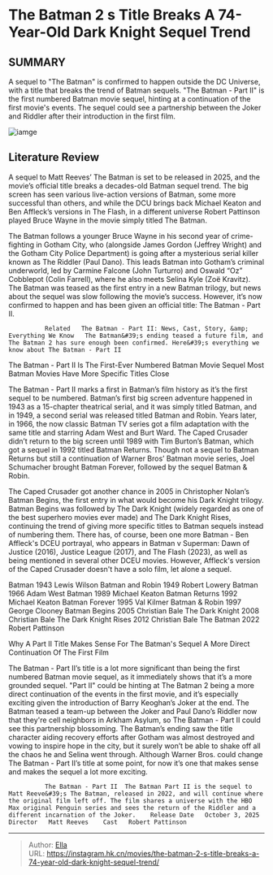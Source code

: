 # The Batman 2 s Title Breaks A 74-Year-Old Dark Knight Sequel Trend


## SUMMARY 



  A sequel to &#34;The Batman&#34; is confirmed to happen outside the DC Universe, with a title that breaks the trend of Batman sequels.   &#34;The Batman - Part II&#34; is the first numbered Batman movie sequel, hinting at a continuation of the first movie&#39;s events.   The sequel could see a partnership between the Joker and Riddler after their introduction in the first film.  

![iamge](https://static1.srcdn.com/wordpress/wp-content/uploads/2023/02/the-batman-2-title-breaks-sequel-trend.jpg)

## Literature Review



A sequel to Matt Reeves’ The Batman is set to be released in 2025, and the movie’s official title breaks a decades-old Batman sequel trend. The big screen has seen various live-action versions of Batman, some more successful than others, and while the DCU brings back Michael Keaton and Ben Affleck’s versions in The Flash, in a different universe Robert Pattinson played Bruce Wayne in the movie simply titled The Batman.




The Batman follows a younger Bruce Wayne in his second year of crime-fighting in Gotham City, who (alongside James Gordon (Jeffrey Wright) and the Gotham City Police Department) is going after a mysterious serial killer known as The Riddler (Paul Dano). This leads Batman into Gotham’s criminal underworld, led by Carmine Falcone (John Turturro) and Oswald “Oz” Cobblepot (Colin Farrell), where he also meets Selina Kyle (Zoë Kravitz). The Batman was teased as the first entry in a new Batman trilogy, but news about the sequel was slow following the movie’s success. However, it’s now confirmed to happen and has been given an official title: The Batman - Part II.

              Related   The Batman - Part II: News, Cast, Story, &amp; Everything We Know   The Batman&#39;s ending teased a future film, and The Batman 2 has sure enough been confirmed. Here&#39;s everything we know about The Batman - Part II    


 The Batman - Part II Is The First-Ever Numbered Batman Movie Sequel 
Most Batman Movies Have More Specific Titles 
   Close     




The Batman - Part II marks a first in Batman’s film history as it’s the first sequel to be numbered. Batman’s first big screen adventure happened in 1943 as a 15-chapter theatrical serial, and it was simply titled Batman, and in 1949, a second serial was released titled Batman and Robin. Years later, in 1966, the now classic Batman TV series got a film adaptation with the same title and starring Adam West and Burt Ward. The Caped Crusader didn’t return to the big screen until 1989 with Tim Burton’s Batman, which got a sequel in 1992 titled Batman Returns. Though not a sequel to Batman Returns but still a continuation of Warner Bros’ Batman movie series, Joel Schumacher brought Batman Forever, followed by the sequel Batman &amp; Robin.


 




The Caped Crusader got another chance in 2005 in Christopher Nolan’s Batman Begins, the first entry in what would become his Dark Knight trilogy. Batman Begins was followed by The Dark Knight (widely regarded as one of the best superhero movies ever made) and The Dark Knight Rises, continuing the trend of giving more specific titles to Batman sequels instead of numbering them. There has, of course, been one more Batman - Ben Affleck&#39;s DCEU portrayal, who appears in Batman v Superman: Dawn of Justice (2016), Justice League (2017), and The Flash (2023), as well as being mentioned in several other DCEU movies. However, Affleck&#39;s version of the Caped Crusader doesn&#39;t have a solo film, let alone a sequel. 

 Batman  1943  Lewis Wilson   Batman and Robin  1949  Robert Lowery   Batman  1966  Adam West   Batman  1989  Michael Keaton   Batman Returns  1992  Michael Keaton   Batman Forever  1995  Val Kilmer   Batman &amp; Robin  1997  George Clooney   Batman Begins  2005  Christian Bale   The Dark Knight  2008  Christian Bale   The Dark Knight Rises  2012  Christian Bale   The Batman  2022  Robert Pattinson   








 Why A Part II Title Makes Sense For The Batman&#39;s Sequel 
A More Direct Continuation Of The First Film
          

The Batman - Part II’s title is a lot more significant than being the first numbered Batman movie sequel, as it immediately shows that it’s a more grounded sequel. &#34;Part II&#34; could be hinting at The Batman 2 being a more direct continuation of the events in the first movie, and it’s especially exciting given the introduction of Barry Keoghan’s Joker at the end. The Batman teased a team-up between the Joker and Paul Dano’s Riddler now that they&#39;re cell neighbors in Arkham Asylum, so The Batman - Part II could see this partnership blossoming. The Batman’s ending saw the title character aiding recovery efforts after Gotham was almost destroyed and vowing to inspire hope in the city, but it surely won’t be able to shake off all the chaos he and Selina went through. Although Warner Bros. could change The Batman - Part II’s title at some point, for now it’s one that makes sense and makes the sequel a lot more exciting.




              The Batman - Part II  The Batman Part II is the sequel to Matt Reeve&#39;s The Batman, released in 2022, and will continue where the original film left off. The film shares a universe with the HBO Max original Penguin series and sees the return of the Riddler and a different incarnation of the Joker.    Release Date   October 3, 2025    Director   Matt Reeves    Cast   Robert Pattinson       


---

> Author: [Ella](https://instagram.hk.cn/)  
> URL: https://instagram.hk.cn/movies/the-batman-2-s-title-breaks-a-74-year-old-dark-knight-sequel-trend/  

